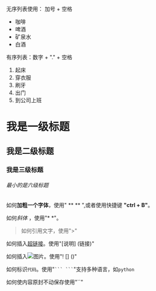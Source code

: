 无序列表使用： 加号 + 空格

+ 咖啡
+ 啤酒
+ 矿泉水
+ 白酒  

有序列表：数字 + "." + 空格

1. 起床
2. 穿衣服
3. 刷牙
4. 出门
5. 到公司上班

# 我是一级标题
## 我是二级标题
### 我是三级标题
###### 最小的是六级标题

如何**加粗一个字体**，使用" ** ** ",或者使用快捷键 **"ctrl + B"**。

如何*斜体* ，使用"* *"。
>如何引用文字，使用">"

如何插入[超链接](https://github.com/wuminchen/study)。使用"[说明] (链接)"

如何插入![图片](https://github.com/wuminchen/study/blob/master/%E5%A5%B3%E7%A5%9E%E5%BC%82%E9%97%BB%E5%BD%955.jpg?raw=true)。使用"! [] ()"

如何标识```代码```。使用"` ``` ``` `"支持多种语言，如```python```

如何使内容原封不动保存使用"``"